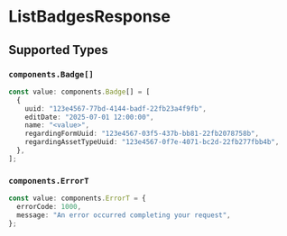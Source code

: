 # ListBadgesResponse


## Supported Types

### `components.Badge[]`

```typescript
const value: components.Badge[] = [
  {
    uuid: "123e4567-77bd-4144-badf-22fb23a4f9fb",
    editDate: "2025-07-01 12:00:00",
    name: "<value>",
    regardingFormUuid: "123e4567-03f5-437b-bb81-22fb2078758b",
    regardingAssetTypeUuid: "123e4567-0f7e-4071-bc2d-22fb277fbb4b",
  },
];
```

### `components.ErrorT`

```typescript
const value: components.ErrorT = {
  errorCode: 1000,
  message: "An error occurred completing your request",
};
```

